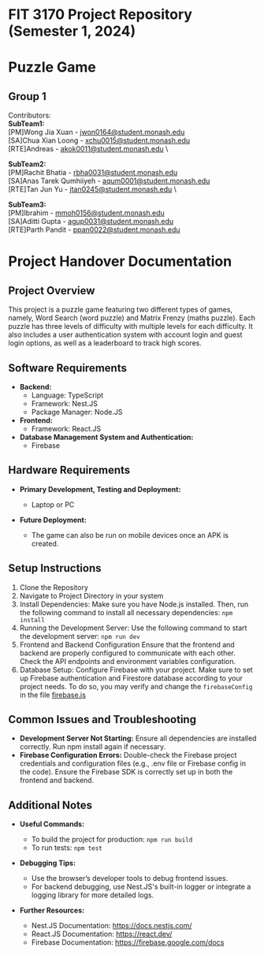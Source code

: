 # FIT 3170 Project Repository (Semester 1, 2024)

# Puzzle Game

## Group 1

Contributors: \
**SubTeam1:** \
[PM]Wong Jia Xuan - jwon0164@student.monash.edu \
[SA]Chua Xian Loong - xchu0015@student.monash.edu \
[RTE]Andreas - akok0011@student.monash.edu \

**SubTeam2:** \
[PM]Rachit Bhatia - rbha0031@student.monash.edu \
[SA]Anas Tarek Qumhiiyeh - aqum0001@student.monash.edu \
[RTE]Tan Jun Yu - jtan0245@student.monash.edu \

**SubTeam3:** \
[PM]Ibrahim - mmoh0156@student.monash.edu \
[SA]Aditti Gupta - agup0031@student.monash.edu \
[RTE]Parth Pandit - ppan0022@student.monash.edu


# **Project Handover Documentation**

## Project Overview
This project is a puzzle game featuring two different types of games, namely, Word Search (word puzzle) and Matrix Frenzy (maths puzzle). Each puzzle has three levels of difficulty with multiple levels for each difficulty. It also includes a user authentication system with account login and guest login options, as well as a leaderboard to track high scores.

## Software Requirements
- **Backend:**
    - Language: TypeScript
    - Framework: Nest.JS
    - Package Manager: Node.JS
- **Frontend:**
    - Framework: React.JS
- **Database Management System and Authentication:** 
    - Firebase

## Hardware Requirements
- **Primary Development, Testing and Deployment:**
    - Laptop or PC

 - **Future Deployment:**
    - The game can also be run on mobile devices once an APK is created.

## Setup Instructions
1. Clone the Repository
2. Navigate to Project Directory in your system
3. Install Dependencies: 
    Make sure you have Node.js installed. Then, run the following command to install all necessary dependencies: `npm install`
4. Running the Development Server: Use the following command to start the development server: `npm run dev`
5. Frontend and Backend Configuration
Ensure that the frontend and backend are properly configured to communicate with each other. Check the API endpoints and environment variables configuration.
6. Database Setup:
Configure Firebase with your project. Make sure to set up Firebase authentication and Firestore database according to your project needs. To do so, you may verify and change the `firebaseConfig` in the file [firebase.js](https://git.infotech.monash.edu/puzzle-game/group1puzzlegame/-/blob/main/src/firebase/firebase.js?ref_type=heads)

## Common Issues and Troubleshooting
- **Development Server Not Starting:** Ensure all dependencies are installed correctly. Run npm install again if necessary.
- **Firebase Configuration Errors:** Double-check the Firebase project credentials and configuration files (e.g., .env file or Firebase config in the code). Ensure the Firebase SDK is correctly set up in both the frontend and backend.

## Additional Notes
- **Useful Commands:**
    - To build the project for production: `npm run build`
    - To run tests: `npm test`

- **Debugging Tips:**
    - Use the browser’s developer tools to debug frontend issues.
    - For backend debugging, use Nest.JS's built-in logger or integrate a logging library for more detailed logs.

- **Further Resources:**
    - Nest.JS Documentation: https://docs.nestjs.com/ 
    - React.JS Documentation: https://react.dev/ 
    - Firebase Documentation: https://firebase.google.com/docs 


